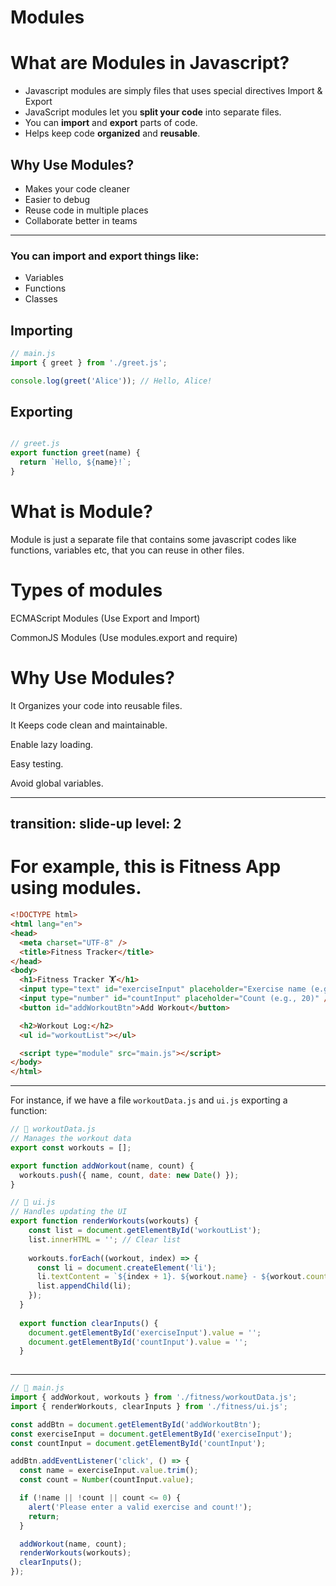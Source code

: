 # Modules

<!-- kareemah here  -->
# What are Modules in Javascript?
- Javascript modules are simply files that uses special directives Import & Export
- JavaScript modules let you **split your code** into separate files.
- You can **import** and **export** parts of code.
- Helps keep code **organized** and **reusable**.

## Why Use Modules?

- Makes your code cleaner
- Easier to debug
- Reuse code in multiple places
- Collaborate better in teams

---

### You can import and export things like:
- Variables
- Functions
- Classes

## Importing
```ts {all|5|7|7-8|10|all} twoslash
// main.js
import { greet } from './greet.js';

console.log(greet('Alice')); // Hello, Alice!

```

## Exporting 
```ts {all|5|7|7-8|10|all} twoslash

// greet.js
export function greet(name) {
  return `Hello, ${name}!`;
}
```



<!-- Uzoma here  -->
# What is Module?

Module is just a separate file that contains some javascript codes like functions, variables etc, that you can reuse in other files.

# Types of modules
ECMAScript Modules (Use Export and Import)

CommonJS Modules (Use modules.export and require)

# Why Use Modules?

It Organizes your code into reusable files.

It Keeps code clean and maintainable.

Enable lazy loading.

Easy testing.

Avoid global variables.


---
transition: slide-up
level: 2
---

# For example, this is Fitness App using modules.


```html
<!DOCTYPE html>
<html lang="en">
<head>
  <meta charset="UTF-8" />
  <title>Fitness Tracker</title>
</head>
<body>
  <h1>Fitness Tracker 🏋️</h1>
  <input type="text" id="exerciseInput" placeholder="Exercise name (e.g., Push-ups)" />
  <input type="number" id="countInput" placeholder="Count (e.g., 20)" />
  <button id="addWorkoutBtn">Add Workout</button>

  <h2>Workout Log:</h2>
  <ul id="workoutList"></ul>

  <script type="module" src="main.js"></script>
</body>
</html>

```

---

 For instance, if we have a file `workoutData.js` and `ui.js` exporting a function:


```js
// 📁 workoutData.js 
// Manages the workout data
export const workouts = [];

export function addWorkout(name, count) {
  workouts.push({ name, count, date: new Date() });
}
```

```js
// 📁 ui.js
// Handles updating the UI
export function renderWorkouts(workouts) {
    const list = document.getElementById('workoutList');
    list.innerHTML = ''; // Clear list
  
    workouts.forEach((workout, index) => {
      const li = document.createElement('li');
      li.textContent = `${index + 1}. ${workout.name} - ${workout.count} reps (${workout.date.toLocaleDateString()})`;
      list.appendChild(li);
    });
  }
  
  export function clearInputs() {
    document.getElementById('exerciseInput').value = '';
    document.getElementById('countInput').value = '';
  }
  
```
---

```js
// 📁 main.js 
import { addWorkout, workouts } from './fitness/workoutData.js';
import { renderWorkouts, clearInputs } from './fitness/ui.js';

const addBtn = document.getElementById('addWorkoutBtn');
const exerciseInput = document.getElementById('exerciseInput');
const countInput = document.getElementById('countInput');

addBtn.addEventListener('click', () => {
  const name = exerciseInput.value.trim();
  const count = Number(countInput.value);

  if (!name || !count || count <= 0) {
    alert('Please enter a valid exercise and count!');
    return;
  }

  addWorkout(name, count);
  renderWorkouts(workouts);
  clearInputs();
});

```

